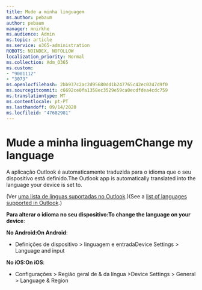 ```yaml
---
title: Mude a minha linguagem
ms.author: pebaum
author: pebaum
manager: mnirkhe
ms.audience: Admin
ms.topic: article
ms.service: o365-administration
ROBOTS: NOINDEX, NOFOLLOW
localization_priority: Normal
ms.collection: Adm_O365
ms.custom:
- "9001112"
- "3073"
ms.openlocfilehash: 2bb937c2ac2d95680dd1b247765c42ec0247d9f0
ms.sourcegitcommit: c6692ce0fa1358ec3529e59ca0ecdfdea4cdc759
ms.translationtype: MT
ms.contentlocale: pt-PT
ms.lasthandoff: 09/14/2020
ms.locfileid: "47682981"
---
```

# <a name="change-my-language"></a><span data-ttu-id="13102-102">Mude a minha linguagem</span><span class="sxs-lookup"><span data-stu-id="13102-102">Change my language</span></span>

<span data-ttu-id="13102-103">A aplicação Outlook é automaticamente traduzida para o idioma que o seu dispositivo está definido.</span><span class="sxs-lookup"><span data-stu-id="13102-103">The Outlook app is automatically translated into the language your device is set to.</span></span> 

<span data-ttu-id="13102-104">(Ver [uma lista de línguas suportadas no Outlook](https://acompli.helpshift.com/a/outlook/?s=general-questions&f=in-which-languages-is-your-app-translated).)</span><span class="sxs-lookup"><span data-stu-id="13102-104">(See a [list of languages supported in Outlook](https://acompli.helpshift.com/a/outlook/?s=general-questions&f=in-which-languages-is-your-app-translated).)</span></span> 

<span data-ttu-id="13102-105">**Para alterar o idioma no seu dispositivo:**</span><span class="sxs-lookup"><span data-stu-id="13102-105">**To change the language on your device**:</span></span> 

<span data-ttu-id="13102-106">**No Android:**</span><span class="sxs-lookup"><span data-stu-id="13102-106">**On Android**:</span></span> 

- <span data-ttu-id="13102-107">Definições de dispositivo > linguagem e entrada</span><span class="sxs-lookup"><span data-stu-id="13102-107">Device Settings > Language and input</span></span> 

<span data-ttu-id="13102-108">**No iOS:**</span><span class="sxs-lookup"><span data-stu-id="13102-108">**On iOS**:</span></span> 

- <span data-ttu-id="13102-109">Configurações > Região geral de & da língua ></span><span class="sxs-lookup"><span data-stu-id="13102-109">Device Settings > General > Language & Region</span></span> 

